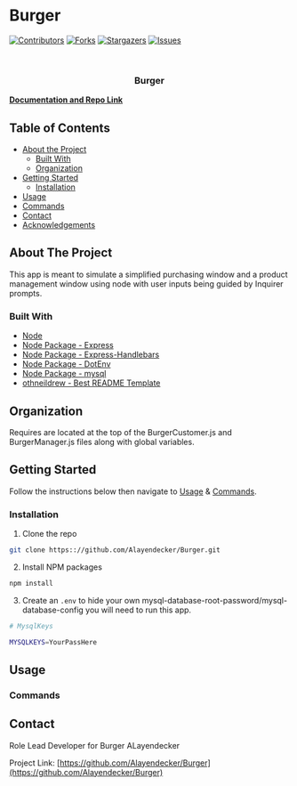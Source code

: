 # Burger

[![Contributors][contributors-shield]][contributors-url]
[![Forks][forks-shield]][forks-url]
[![Stargazers][stars-shield]][stars-url]
[![Issues][issues-shield]][issues-url]

<!-- PROJECT LOGO -->
<br />
<p align="center">
  <h3 align="center">Burger</h3>
    <a href="https://github.com/Alayendecker/Burger"><strong>Documentation and Repo Link</strong></a>
    <br />
    
  </p>
</p>

<!-- TABLE OF CONTENTS -->

## Table of Contents

- [About the Project](#about-the-project)
  - [Built With](#built-with)
  - [Organization](#Organization)
- [Getting Started](#getting-started)
  - [Installation](#installation)
- [Usage](#usage)
- [Commands](#commands)
- [Contact](#contact)
- [Acknowledgements](#acknowledgements)

<!-- ABOUT THE PROJECT -->

## About The Project

This app is meant to simulate a simplified purchasing window and a product management window using node with user inputs being guided by Inquirer prompts.

### Built With

- [Node](https://nodejs.org/en/)
- [Node Package - Express](https://www.npmjs.com/package/express)
- [Node Package - Express-Handlebars](https://www.npmjs.com/package/express-handlebars)
- [Node Package - DotEnv](https://www.npmjs.com/package/dotenv)
- [Node Package - mysql](https://www.npmjs.com/package/mysql)
- [othneildrew - Best README Template](https://github.com/othneildrew/Best-README-Template)

<!-- Organization -->

## Organization

Requires are located at the top of the BurgerCustomer.js and BurgerManager.js files along with global variables.

<!-- GETTING STARTED -->

## Getting Started

Follow the instructions below then navigate to [Usage](#usage) & [Commands](#commands).

### Installation

1. Clone the repo

```sh
git clone https:://github.com/Alayendecker/Burger.git
```

2. Install NPM packages

```sh
npm install
```

3. Create an `.env` to hide your own mysql-database-root-password/mysql-database-config you will need to run this app.

```sh
# MysqlKeys

MYSQLKEYS=YourPassHere
```

<!-- USAGE EXAMPLES -->

## Usage

### Commands

<!-- CONTACT -->

## Contact

Role Lead Developer for Burger ALayendecker

Project Link: [https://github.com/Alayendecker/Burger](https://github.com/Alayendecker/Burger)

<!-- MARKDOWN LINKS & IMAGES -->
<!-- https://www.markdownguide.org/basic-syntax/#reference-style-links -->

[contributors-shield]: https://img.shields.io/github/contributors/Alayendecker/Burger.svg?style=flat-square
[contributors-url]: https://github.com/Alayendecker/Burger/graphs/contributors
[forks-shield]: https://img.shields.io/github/forks/Alayendecker/Burger.svg?style=flat-square
[forks-url]: https://github.com/Alayendecker/Burger/network/members
[stars-shield]: https://img.shields.io/github/stars/Alayendecker/Burger.svg?style=flat-square
[stars-url]: https://github.com/Alayendecker/Burger/stargazers
[issues-shield]: https://img.shields.io/github/issues/Alayendecker/Burger.svg?style=flat-square
[issues-url]: https://github.com/Alayendecker/Burger/issues
